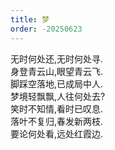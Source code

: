 ```yaml
---
title: 梦
order: -20250623
---
```


无时何处还,无时何处寻.  
身登青云山,眼望青云飞.  
脚踩空落地,已成局中人.  
梦境轻飘飘,人往何处去?  
笑时不知情,看时已叹息.  
落叶不复归,春发新两枝.  
要论何处看,远处红霞边.  